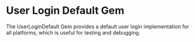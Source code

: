 # User Login Default Gem<a name="gems-system-gem-user-login"></a>

The UserLoginDefault Gem provides a default user login implementation for all platforms, which is useful for testing and debugging\.